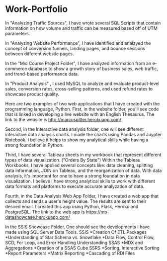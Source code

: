 # Work-Portfolio
In "Analyzing Traffic Sources", I have wrote several SQL Scripts that contain information on how volume and traffic can be measured based off of UTM parameters. 

In "Analyzing Website Performance", I have identified and analzyed the concept of conversion funnels, landing pages, and bounce sessions between different website pages.

In the "Mid Course Project Folder", I have analyzed information from an e-commerce database to show a growth story of business sales, web traffic, and trend-based performance data.

In "Product Analysis" , I used MySQL to analyze and evaluate product-level sales, conversion rates, cross-selling patterns, and used refund rates to showcase product quality.

Here are two examples of two web applications that I have created with the programming language, Python. First, in the website folder, you'll see code that is linked in developing a live website with an English Thesaurus. The link to the website is http://marcuspitter.herokuapp.com/


Second, in the Interactive data analysis folder, one will see different interactive data analysis charts. I made the charts using Pandas and Juypter Notebook. I believe it helps to show my analytical skills while having a strong foundation in Python.


Third, I have several Tableau sheets in my workbook that represent different types of data visualization. ("Orders By State") Within the Tableau Workbooks, I have applied several concepts like: data cleaning, splitting data information, JOIN on Tableau, and the reorganization of data. With data analysis, it's important for one to have a strong foundation in data visualization. I believe I have strong analytical skills to work with different data formats and platforms to execute accurate analyzation of data.

Fourth, in the Data Analysis Web App Folder, I have created a web app that collects and sends a user's height value. The results are sent to their desired email. I created this app using Python, Flask, Heroku and PostgreSQL. The link to the web app is https://mp-datashowcase.herokuapp.com/

In the SSIS Showcase Folder, One should see the developments I have made using SQL Server Data Tools.
  SSIS 
      *Creation Of ETL Packages
      *Understanding of Star Schema vs. Snowflake
      *Data Flow, Control Flow, SCD, For Loop, and Error Handling Understanding
  SSAS
      *MDX and Aggregations
      *Creation of a SSAS Cube
  SSRS
      *Sorting, Interactive Sorting
      *Report Parameters
      *Matrix Reporting
      *Cascading of RDl Files
